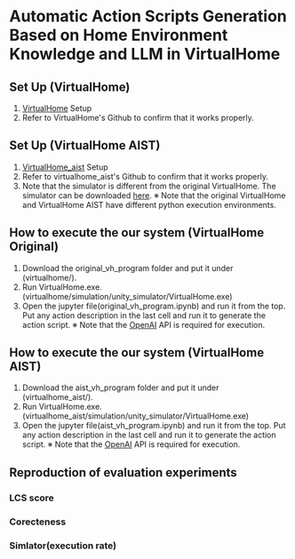 # Automatic Action Scripts Generation Based on Home Environment Knowledge and LLM in VirtualHome
## Set Up (VirtualHome)
1. [VirtualHome](https://github.com/xavierpuigf/virtualhome) Setup
2. Refer to VirtualHome's Github to confirm that it works properly.

## Set Up (VirtualHome AIST)
1. [VirtualHome_aist](https://github.com/aistairc/virtualhome_aist/) Setup
2. Refer to virtualhome_aist's Github to confirm that it works properly.
3. Note that the simulator is different from the original VirtualHome. The simulator can be downloaded [here](https://github.com/aistairc/virtualhome_unity_aist/releases/tag/Door_Modified_Build_2023_0404/).
※ Note that the original VirtualHome and VirtualHome AIST have different python execution environments.

## How to execute the our system (VirtualHome Original)
1. Download the original_vh_program folder and put it under (virtualhome/).
2. Run VirtualHome.exe. (virtualhome/simulation/unity_simulator/VirtualHome.exe)
3. Open the jupyter file(original_vh_program.ipynb) and run it from the top. Put any action description in the last cell and run it to generate the action script.
※ Note that the [OpenAI](https://openai.com/) API is required for execution.

## How to execute the our system (VirtualHome AIST)
1. Download the aist_vh_program folder and put it under (virtualhome_aist/).
2. Run VirtualHome.exe. (virtualhome_aist/simulation/unity_simulator/VirtualHome.exe)
3. Open the jupyter file(aist_vh_program.ipynb) and run it from the top. Put any action description in the last cell and run it to generate the action script.
※ Note that the [OpenAI](https://openai.com/) API is required for execution.

## Reproduction of evaluation experiments
### LCS score

### Corecteness

### Simlator(execution rate)
